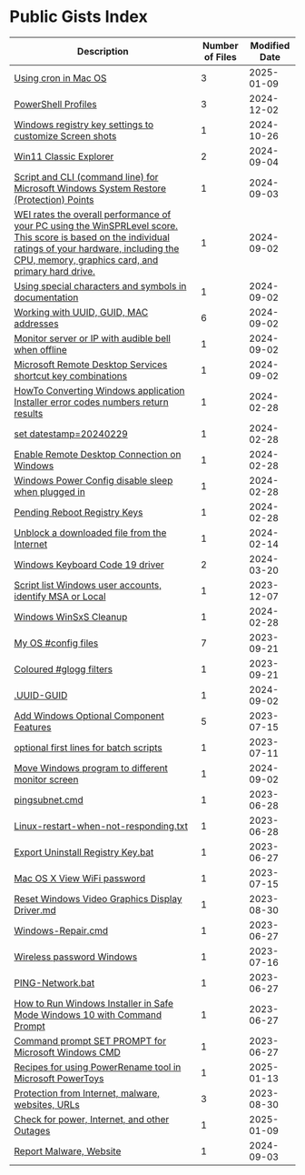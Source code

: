 # Public Gists Index
| Description | Number of Files | Modified Date |
|-------------|-----------------| ------------- |
| [Using cron in Mac OS](https://gist.github.com/9b6e2e8e2527bb9fddb4aecdd5162f5e) | 3 | 2025-01-09 |
| [PowerShell Profiles](https://gist.github.com/fced1b2b5b522642871421349d701e0d) | 3 | 2024-12-02 |
| [Windows registry key settings to customize Screen shots](https://gist.github.com/a4c747ac58ec82189487e84c3990c0a0) | 1 | 2024-10-26 |
| [Win11 Classic Explorer](https://gist.github.com/a774b41901ca0f6a9a10028e9ec9ef1b) | 2 | 2024-09-04 |
| [Script and CLI (command line) for Microsoft Windows System Restore (Protection) Points](https://gist.github.com/33142ebf325205aab5cb6b799b8bf050) | 1 | 2024-09-03 |
| [WEI rates the overall performance of your PC using the WinSPRLevel score. This score is based on the individual ratings of your hardware, including the CPU, memory, graphics card, and primary hard drive.](https://gist.github.com/98465b45056aa13a4d95fc327e46e3c9) | 1 | 2024-09-02 |
| [Using special characters and symbols in documentation](https://gist.github.com/0fecd89deeb78a40eb8a251780492704) | 1 | 2024-09-02 |
| [Working with UUID, GUID, MAC addresses](https://gist.github.com/6f60ca5c38169d262e155fb10ccc3062) | 6 | 2024-09-02 |
| [Monitor server or IP with audible bell when offline](https://gist.github.com/66bb06c4ca3b0b9ae38042044766c1e7) | 1 | 2024-09-02 |
| [Microsoft Remote Desktop Services shortcut key combinations](https://gist.github.com/731401953fd12ad8e955482b0ca06689) | 1 | 2024-09-02 |
| [HowTo Converting Windows application Installer error codes numbers return results](https://gist.github.com/6766a8cbea30e00771affcd435d7960f) | 1 | 2024-02-28 |
| [set datestamp=20240229](https://gist.github.com/bde8827ea8d5910e909bb5bbfe41cdce) | 1 | 2024-02-28 |
| [Enable Remote Desktop Connection on Windows](https://gist.github.com/89b2c2d24c9372152db9c66ec3393c58) | 1 | 2024-02-28 |
| [Windows Power Config disable sleep when plugged in](https://gist.github.com/c15b8499610318c97cb96d6602bda9a5) | 1 | 2024-02-28 |
| [Pending Reboot Registry Keys](https://gist.github.com/d76954f4525edfa54a37452fd8b10ece) | 1 | 2024-02-28 |
| [Unblock a downloaded file from the Internet](https://gist.github.com/f940421d28b087476d63ce49fd966399) | 1 | 2024-02-14 |
| [Windows Keyboard Code 19 driver](https://gist.github.com/a08ecfa460753bec8788967ee38c511d) | 2 | 2024-03-20 |
| [Script list Windows user accounts, identify MSA or Local](https://gist.github.com/cff7bb1719b98278b5499affcf7af6ee) | 1 | 2023-12-07 |
| [Windows WinSxS Cleanup](https://gist.github.com/2150686ff833e1f6cd00bc4345aa869b) | 1 | 2024-02-28 |
| [My OS #config files](https://gist.github.com/e4928b7679f33e79831726901b08f610) | 7 | 2023-09-21 |
| [Coloured #glogg filters](https://gist.github.com/d18ed126659eba7f30d55cf0f5b8fdfa) | 1 | 2023-09-21 |
| [.UUID-GUID](https://gist.github.com/1c493c45cfdf0f7f2360f92e3d1128b1) | 1 | 2024-09-02 |
| [Add Windows Optional Component Features](https://gist.github.com/949e46e5bfcc84223edd645ffd35928f) | 5 | 2023-07-15 |
| [optional first lines for batch scripts](https://gist.github.com/ff19c0625ec1e393bdb3fbbf597810cc) | 1 | 2023-07-11 |
| [Move Windows program to different monitor screen](https://gist.github.com/4df4076f171c81c113eb96f50b23b633) | 1 | 2024-09-02 |
| [pingsubnet.cmd](https://gist.github.com/e67e8fba9e0926433c84348af96b83fc) | 1 | 2023-06-28 |
| [Linux-restart-when-not-responding.txt](https://gist.github.com/a08ee0040e36586ffa577673e10d4ef0) | 1 | 2023-06-28 |
| [Export Uninstall Registry Key.bat](https://gist.github.com/9c4369f3b2d5473ef9e2ab382c7e0ad8) | 1 | 2023-06-27 |
| [Mac OS X View WiFi password](https://gist.github.com/f0c99e24c08119b5d308f5a9829cabda) | 1 | 2023-07-15 |
| [Reset Windows Video Graphics Display Driver.md](https://gist.github.com/7c6e9bb2cdf4ecc2db1afa1c012c73ee) | 1 | 2023-08-30 |
| [Windows-Repair.cmd](https://gist.github.com/4f0a1e704e26fa3302a1fa6d98d68df9) | 1 | 2023-06-27 |
| [Wireless password Windows](https://gist.github.com/a6121492c3e4b2ccc9bca42c6cd59f8e) | 1 | 2023-07-16 |
| [PING-Network.bat](https://gist.github.com/19b19fd74f5b864115183091c4ff5ecd) | 1 | 2023-06-27 |
| [How to Run Windows Installer in Safe Mode Windows 10 with Command Prompt](https://gist.github.com/159f5cb6c4cb19c84f7ac2408054d89a) | 1 | 2023-06-27 |
| [Command prompt SET PROMPT for Microsoft Windows CMD](https://gist.github.com/e4d673bf61573b8d6ea1bc50a71003cd) | 1 | 2023-06-27 |
| [Recipes for using PowerRename tool in Microsoft PowerToys](https://gist.github.com/d64569b29a491a22270628eaec8899a0) | 1 | 2025-01-13 |
| [Protection from Internet, malware, websites, URLs](https://gist.github.com/e7d98081f6e30e8a373b439c75ef0266) | 3 | 2023-08-30 |
| [Check for power, Internet, and other Outages](https://gist.github.com/2bcb84a82cb000fca5dcf001a7f81cd4) | 1 | 2025-01-09 |
| [Report Malware, Website](https://gist.github.com/9a82f5404196137fb8a88d3f49bf4499) | 1 | 2024-09-03 |
